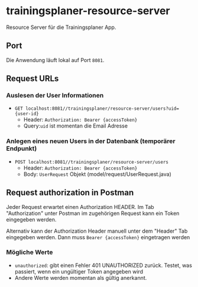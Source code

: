 # trainingsplaner-resource-server

Resource Server für die Trainingsplaner App.

## Port
Die Anwendung läuft lokal auf Port ``8081``.

## Request URLs
### Auslesen der User Informationen
* ``GET localhost:8081//trainingsplaner/resource-server/users?uid={user-id}``
    * Header: ``Authorization: Bearer {accessToken}``
    * Query:``uid`` ist momentan die Email Adresse

### Anlegen eines neuen Users in der Datenbank (temporärer Endpunkt)
* ``POST localhost:8081//trainingsplaner/resource-server/users``
    * Header: ``Authorization: Bearer {accessToken}``
    * Body: ``UserRequest`` Objekt (model/request/UserRequest.java)

## Request authorization in Postman
Jeder Request erwartet einen Authorization HEADER. Im Tab "Authorization" unter Postman im zugehörigen Request kann ein Token eingegeben werden.

Alternativ kann der Authorization Header manuell unter dem "Header" Tab eingegeben werden. Dann muss ``Bearer {accessToken}`` eingetragen werden 

### Mögliche Werte
* ``unauthorized``: gibt einen Fehler 401 UNAUTHORIZED zurück. Testet, was passiert, wenn ein ungültiger Token angegeben wird
* Andere Werte werden momentan als gültig anerkannt.
